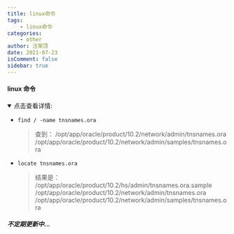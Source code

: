 ```yaml
---
title: linux命令
tags:
    - linux命令
categories:
    - other
author: 汪荣顶
date: 2021-07-23
isComment: false
sidebar: true
---
```


#### linux 命令

<details open>
    <summary>点击查看详情:</summary>

-   `find / -name tnsnames.ora`

    > 查到：
    > /opt/app/oracle/product/10.2/network/admin/tnsnames.ora
    > /opt/app/oracle/product/10.2/network/admin/samples/tnsnames.ora

-   `locate tnsnames.ora`

    > 结果是：
    > /opt/app/oracle/product/10.2/hs/admin/tnsnames.ora.sample
    > /opt/app/oracle/product/10.2/network/admin/tnsnames.ora
    > /opt/app/oracle/product/10.2/network/admin/samples/tnsnames.ora

</details>

##### 不定期更新中...
